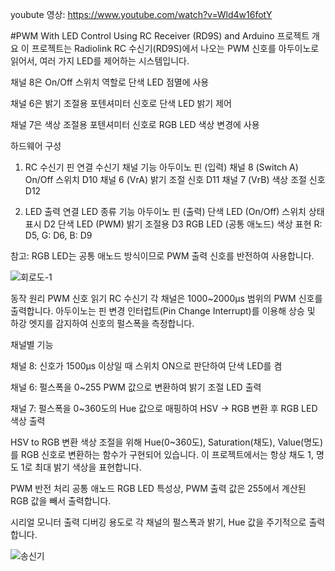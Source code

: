 youbute 영상:
https://www.youtube.com/watch?v=Wld4w16fotY

#PWM With LED Control Using RC Receiver (RD9S) and Arduino
프로젝트 개요
이 프로젝트는 Radiolink RC 수신기(RD9S)에서 나오는 PWM 신호를 아두이노로 읽어서, 여러 가지 LED를 제어하는 시스템입니다.

채널 8은 On/Off 스위치 역할로 단색 LED 점멸에 사용

채널 6은 밝기 조절용 포텐셔미터 신호로 단색 LED 밝기 제어

채널 7은 색상 조절용 포텐셔미터 신호로 RGB LED 색상 변경에 사용

하드웨어 구성
1) RC 수신기 핀 연결
수신기 채널	기능	아두이노 핀 (입력)
채널 8 (Switch A)	On/Off 스위치	D10
채널 6 (VrA)	밝기 조절 신호	D11
채널 7 (VrB)	색상 조절 신호	D12

2) LED 출력 연결
LED 종류	기능	아두이노 핀 (출력)
단색 LED (On/Off)	스위치 상태 표시	D2
단색 LED (PWM)	밝기 조절용	D3
RGB LED (공통 애노드)	색상 표현	R: D5, G: D6, B: D9

참고: RGB LED는 공통 애노드 방식이므로 PWM 출력 신호를 반전하여 사용합니다.

![회로도-1](https://github.com/user-attachments/assets/c00dfb31-f525-4984-bd1d-f9002a9bd4a9)

동작 원리
PWM 신호 읽기
RC 수신기 각 채널은 1000~2000μs 범위의 PWM 신호를 출력합니다.
아두이노는 핀 변경 인터럽트(Pin Change Interrupt)를 이용해 상승 및 하강 엣지를 감지하여 신호의 펄스폭을 측정합니다.

채널별 기능

채널 8: 신호가 1500μs 이상일 때 스위치 ON으로 판단하여 단색 LED를 켬

채널 6: 펄스폭을 0~255 PWM 값으로 변환하여 밝기 조절 LED 출력

채널 7: 펄스폭을 0~360도의 Hue 값으로 매핑하여 HSV → RGB 변환 후 RGB LED 색상 출력

HSV to RGB 변환
색상 조절을 위해 Hue(0~360도), Saturation(채도), Value(명도)를 RGB 신호로 변환하는 함수가 구현되어 있습니다.
이 프로젝트에서는 항상 채도 1, 명도 1로 최대 밝기 색상을 표현합니다.

PWM 반전 처리
공통 애노드 RGB LED 특성상, PWM 출력 값은 255에서 계산된 RGB 값을 빼서 출력합니다.

시리얼 모니터 출력
디버깅 용도로 각 채널의 펄스폭과 밝기, Hue 값을 주기적으로 출력합니다.

![송신기](https://github.com/user-attachments/assets/0e998258-6e91-4d66-a7db-3ed682ba79df)
